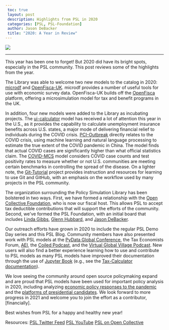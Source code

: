 ```yaml
---
 toc: true
 layout: post
 description: Highlights from PSL in 2020
 categories: [PSL, PSL-Foundation]
 author: Jason DeBacker
 title: "2020: A Year in Review"
---
```


![](https://pslmodels.org/imgs/PSL.svg)

 ------


This year has been one to forget!
But 2020 did have its bright spots, especially in the PSL community.
This post reviews some of the highlights from the year.

The Library was able to welcome two new models to the catalog in 2020: [microdf](https://github.com/PSLmodels/microdf) and [OpenFisca-UK](https://github.com/PSLmodels/openfisca-uk).
microdf provides a number of useful tools for use with economic survey data.
OpenFisca-UK builds off the [OpenFisca](https://openfisca.org/en/) platform, offering a microsimulation model for tax and benefit programs in the UK.

In addition, four new models were added to the Library as incubating projects.  The [ui-calculator](https://github.com/PSLmodels/ui_calculator) model has received a lot of attention this year in the U.S., as it provides the capability to calculate unemployment insurance benefits across U.S. states, a major mode of delivering financial relief to individuals during the COVID crisis. 
[PCI-Outbreak](https://github.com/PSLmodels/PCI-Outbreak) directly relates to the COVID crisis, using machine learning and natural language processing to estimate the true extent of the COVID pandemic in China.
The model finds that actual COVID cases are significantly higher than what official statistics claim.
The [COVID-MCS](https://github.com/PSLmodels/COVID-MCS) model considers COVID case counts and test positivity rates to measure whether or not U.S. communities are meeting certain benchmarks in controlling the spread of the disease.
On a lighter note, the [Git-Tutorial](https://github.com/PSLmodels/Git-Tutorial) project provides instruction and resources for learning to use Git and GitHub, with an emphasis on the workflow used by many projects in the PSL community.

The organization surrounding the Policy Simulation Library has been bolstered in two ways.
First, we have formed a relationship with the [Open Collective Foundation](https://opencollective.com/psl), who is now our fiscal host.
This allows PSL to accept tax deductible contributions that will support the efforts of the community.  Second, we've formed the PSL Foundation, with an initial board that includes [Linda Gibbs](https://associates.bloomberg.org/team/linda-gibbs/), [Glenn Hubbard](https://glennhubbard.net), and [Jason DeBacker](http://jasondebacker.com). 

Our outreach efforts have grown in 2020 to include the regular PSL Demo Day series and this PSL Blog.
Community members have also presented work with PSL models at the [PyData Global Conference](https://glennhubbard.net), the Tax Economists Forum, [AEI](https://www.youtube.com/watch?time_continue=7&v=mRCcJ-pD7R0&feature=emb_logo), the [Coiled Podcast](https://coiled.io/live-stream/scaling-open-source-policy-models-biden-plan-science-thursdays/), and the [Virtual Global Village Podcast](https://www.virtualglobalvillage.com/blog/meet-jason-debacker).
New users will also find a better experience learning how to use and contribute to PSL models as many PSL models have improved their documentation through the use of [Jupyter Book](https://jupyterbook.org/intro.html) (e.g., see the [Tax-Calculator documentation](https://pslmodels.github.io/Tax-Calculator/)).

We love seeing the community around open source policymaking expand and are proud that PSL models have been used for important policy analysis in 2020, including analyzing [economic policy responses to the pandemic](https://medium.com/@ernietedeschi/updated-distribution-of-household-rebate-ideas-so-far-f46360034f9d) and the [platforms of presidential candidates](https://www.aei.org/research-products/report/an-analysis-of-joe-bidens-tax-proposals/).
We look forward to more progress in 2021 and welcome you to join the effort as a contributor, [financially].

Best wishes from PSL for a happy and healthy new year!

Resources:
[PSL Twitter Feed](https://twitter.com/PSLmodels)
[PSL YouTube](https://www.youtube.com/channel/UCf7WWCuZHs_FFLjuBW4a4_Q)
[PSL on Open Collective](https://opencollective.com/psl)

